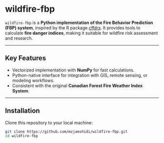 # wildfire-fbp

`wildfire-fbp` is a **Python implementation of the Fire Behavior Prediction (FBP) system**, inspired by the R package [cffdrs](https://github.com/cffdrs/cffdrs_r). It provides tools to calculate **fire danger indices**, making it suitable for wildfire risk assessment and research.

---

## Key Features

- Vectorized implementation with **NumPy** for fast calculations.
- Python-native interface for integration with GIS, remote sensing, or modeling workflows.
- Consistent with the original **Canadian Forest Fire Weather Index System**.

---

## Installation

Clone this repository to your local machine:

```bash
git clone https://github.com/mzjamshidi/wildfire-fbp.git
cd wildfire-fbp
```

